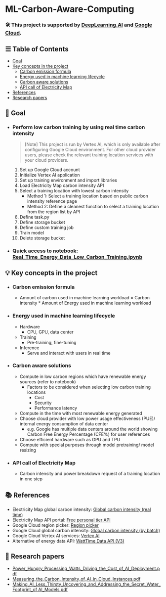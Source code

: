 # ML-Carbon-Aware-Computing

### 🛠️ This project is supported by [DeepLearning.AI](https://www.deeplearning.ai/) and [Google Cloud](https://cloud.google.com/).

## ☰ Table of Contents
- [Goal](https://github.com/SC92113/ML-Carbon-Aware-Computing?tab=readme-ov-file#-goal)
- [Key concepts in the project](https://github.com/SC92113/ML-Carbon-Aware-Computing?tab=readme-ov-file#-key-concepts-in-the-project)
  - [Carbon emission formula](https://github.com/SC92113/ML-Carbon-Aware-Computing?tab=readme-ov-file#carbon-emission-formula)
  - [Energy used in machine learning lifecycle](https://github.com/SC92113/ML-Carbon-Aware-Computing?tab=readme-ov-file#energy-used-in-machine-learning-lifecycle)
  - [Carbon aware solutions](https://github.com/SC92113/ML-Carbon-Aware-Computing?tab=readme-ov-file#carbon-aware-solutions)
  - [API call of Electricity Map](https://github.com/SC92113/ML-Carbon-Aware-Computing?tab=readme-ov-file#api-call-of-electricity-map)
- [References](https://github.com/SC92113/ML-Carbon-Aware-Computing?tab=readme-ov-file#-references)
- [Research papers](https://github.com/SC92113/ML-Carbon-Aware-Computing?tab=readme-ov-file#-research-papers)

## 🎯 Goal
- ### Perform low carbon training by using real time carbon intensity

  > [Note]
  > This project is run by Vertex AI, which is only available after configuring Google Cloud environment. For other cloud provider users, please check the relevant training location services with your cloud providers.
 
  1. Set up Google Cloud account
  2. Initialize Vertex AI application
  3. Set up training environment and import libraries
  4. Load Electricity Map carbon intensity API
  5. Select a training location with lowest carbon intensity
     - Method 1: Select a training location based on public carbon intensity reference page
     - Method 2: Define a cleanest function to select a training location from the region list by API
  6. Define task.py
  7. Define storage bucket
  8. Define custom training job
  9. Train model
  10. Delete storage bucket

- ### Quick access to notebook: [Real_Time_Energy_Data_Low_Carbon_Training.ipynb](https://github.com/SC92113/ML-Carbon-Aware-Computing/blob/782099d620173a68ac05661ce1c0175f517e2a09/Real_Time_Energy_Data_Low_Carbon_Training.ipynb)

## 💡 Key concepts in the project

- ### Carbon emission formula
  - Amount of carbon used in machine learning workload = Carbon intensity * Amount of Energy used in machine learning workload

- ### Energy used in machine learning lifecycle
  - Hardware
    - CPU, GPU, data center
  - Training
    - Pre-training, fine-tuning
  - Inference
    - Serve and interact with users in real time

- ### Carbon aware solutions
  - Compute in low carbon regions which have renewable energy sources (refer to notebook)
    - Factors to be considered when selecting low carbon training locations
      - Cost
      - Security
      - Performance latency
  - Compute in the time with most renewable energy generated
  - Choose cloud provider with low power usage effectiveness (PUE)/ internal energy consumption of data center
    - e.g. Google has multiple data centers around the world showing Carbon Free Energy Percentage (CFE%) for user references
  - Choose efficient hardware such as GPU and TPU
  - Compute with special purposes through model pretraining/ model resizing

- ### API call of Electricity Map
  - Carbon intensity and power breakdown request of a training location in one step

## 📚 References
- Electricity Map global carbon intensity: [Global carbon intensity (real time)](https://app.electricitymaps.com/map)
- Electricity Map API portal: [Free personal tier API](https://api-portal.electricitymaps.com/)
- Google Cloud region picker: [Region picker](https://cloud.withgoogle.com/region-picker/?_ga=2.35602913.1900645210.1721376901-275758419.1721116042&_gac=1.18114251.1721116042.CjwKCAjwtNi0BhA1EiwAWZaANCLZ8IKpUZPtW7lXpRlVVzAxdVYIcl4WIDGgmZ1absGbuyxsrl_qihoCG5MQAvD_BwE&_gl=1*1014ysf*_ga*Mjc1NzU4NDE5LjE3MjExMTYwNDI.*_ga_WH2QY8WWF5*MTcyMTM3NjkwMS4yLjEuMTcyMTM3NjkwNi41NS4wLjA.)
- Google Cloud global carbon intensity: [Global carbon intensity (by batch)](https://cloud.google.com/about/locations#americas)
- Google Cloud Vertex AI services: [Vertex AI](https://cloud.google.com/generative-ai-studio?utm_source=google&utm_medium=cpc&utm_campaign=japac-SG-all-en-dr-SKWS-all-all-trial-DSA-dr-1605216&utm_content=text-ad-none-none-DEV_c-CRE_655856180858-ADGP_Hybrid+%7C+SKWS+-+BRO+%7C+DSA+-All+Webpages-KWID_39700076131768290-dsa-1456167871416&userloc_9061591-network_g&utm_term=KW_&gad_source=1&gclid=CjwKCAjwnei0BhB-EiwAA2xuBjJZ-_1bJZ_qzmYnpLXxYPODCDMqgW6E3YAddmZEx_uyvKtS5bc2OhoCYhAQAvD_BwE&gclsrc=aw.ds&hl=en)
- Alternative of energy data API: [WattTime Data API (V3)](https://docs.watttime.org/)

## 🔎 Research papers
  - [Power_Hungry_Processing_Watts_Driving_the_Cost_of_AI_Deployment.pdf](https://github.com/SC92113/ML-Carbon-Aware-Computing/blob/83d61dd6cadd68b0c9e06208c0ddbd2c2b5b0dae/Power_Hungry_Processing_Watts_Driving_the_Cost_of_AI_Deployment.pdf)
  - [Measuring_the_Carbon_Intensity_of_AI_in_Cloud_Instances.pdf](https://github.com/SC92113/ML-Carbon-Aware-Computing/blob/83d61dd6cadd68b0c9e06208c0ddbd2c2b5b0dae/Measuring_the_Carbon_Intensity_of_AI_in_Cloud_Instances.pdf)
  - [Making_AI_Less_Thirsty_Uncovering_and_Addressing_the_Secret_Water_Footprint_of AI_Models.pdf](https://github.com/SC92113/ML-Carbon-Aware-Computing/blob/83d61dd6cadd68b0c9e06208c0ddbd2c2b5b0dae/Making_AI_Less_Thirsty_Uncovering_and_Addressing_the_Secret_Water_Footprint_of%20AI_Models.pdf)
